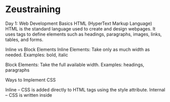 # Zeustraining

Day 1: Web Development Basics
HTML (HyperText Markup Language)
HTML is the standard language used to create and design webpages.
It uses tags to define elements such as headings, paragraphs, images, links, tables, and forms.

Inline vs Block Elements
Inline Elements:
Take only as much width as needed.
Examples:  bold, italic

Block Elements:
Take the full available width.
Examples: headings, paragraphs

Ways to Implement CSS

Inline – CSS is added directly to HTML tags using the style attribute.
Internal – CSS is written inside <style> tags in the <head> section of the HTML file.
External – CSS is written in a separate .css file and linked using the <link> tag.

Preferred method: External CSS – It separates style from content, improves reusability, maintainability, and readability.


CSS Selectors
Element Selector – Selects all elements of a specific type.
Example: p { color: red; }

Class Selector – Selects all elements with a given class.
Example: .box { padding: 10px; }

ID Selector – Selects a single unique element.
Example: #header { background: black; }

Ways to Add JavaScript

Inline – JS is added directly within HTML tags using events like onclick.
Internal – JS code is written inside <script> tags in the HTML file.
External – JS code is written in a separate .js file and linked using <script src="script.js"></script>.

Preferred method: External JS – It keeps code modular, reusable, cleaner, and more readable.
